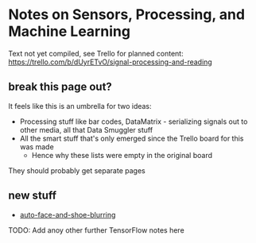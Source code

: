 # Notes on Sensors, Processing, and Machine Learning

Text not yet compiled, see Trello for planned content: https://trello.com/b/dUyrETvO/signal-processing-and-reading

## break this page out?

It feels like this is an umbrella for two ideas:

- Processing stuff like bar codes, DataMatrix - serializing signals out to other media, all that Data Smuggler stuff
- All the smart stuff that's only emerged since the Trello board for this was made
  - Hence why these lists were empty in the original board

They should probably get separate pages

## new stuff

- [auto-face-and-shoe-blurring](1kfzy-wtxcz-32as8-4pm3q-8jxwt)

TODO: Add anoy other further TensorFlow notes here

